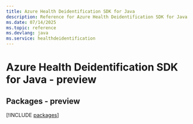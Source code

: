 ```yaml
---
title: Azure Health Deidentification SDK for Java
description: Reference for Azure Health Deidentification SDK for Java
ms.date: 07/14/2025
ms.topic: reference
ms.devlang: java
ms.service: healthdeidentification
---
```

# Azure Health Deidentification SDK for Java - preview
## Packages - preview
[!INCLUDE [packages](health-deidentification-index.md)]